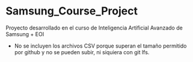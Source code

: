 # Samsung_Course_Project
Proyecto desarrollado en el curso de Inteligencia Artificial Avanzado de Samsung + EOI 

- No se incluyen los archivos CSV porque superan el tamaño permitido por github y no se pueden subir, ni siquiera con git lfs.